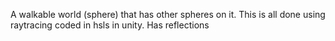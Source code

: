 A walkable world (sphere) that has other spheres on it. This is all done using raytracing coded in hsls in unity. Has reflections

